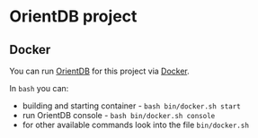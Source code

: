 # OrientDB project

## Docker
You can run [OrientDB](https://orientdb.com/) for this project via [Docker](https://docs.docker.com/).

In `bash` you can:
* building and starting container - `bash bin/docker.sh start`
* run OrientDB console - `bash bin/docker.sh console`
* for other available commands look into the file `bin/docker.sh`
